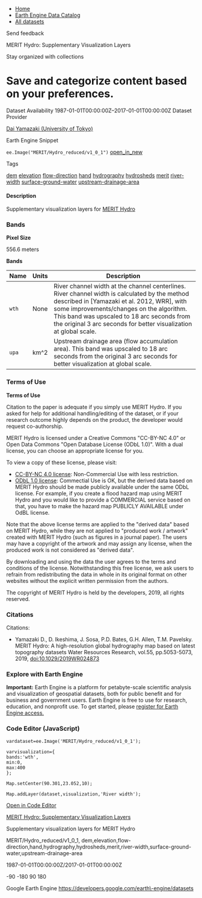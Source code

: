 



* [Home](https://developers.google.com/)
* [Earth Engine Data Catalog](https://developers.google.com/earth-engine/datasets)
* [All datasets](https://developers.google.com/earth-engine/datasets/catalog)





 
 
 Send feedback
 
 

MERIT Hydro: Supplementary Visualization Layers


 
 Stay organized with collections
 

 
 Save and categorize content based on your preferences.
=================================================================================================================================================








Dataset Availability
1987\-01\-01T00:00:00Z–2017\-01\-01T00:00:00Z
Dataset Provider


[Dai Yamazaki (University of Tokyo)](http://hydro.iis.u-tokyo.ac.jp/~yamadai/MERIT_Hydro/index.html)



Earth Engine Snippet


`ee.Image("MERIT/Hydro_reduced/v1_0_1")` 
[open\_in\_new](https://code.earthengine.google.com/?scriptPath=Examples:Datasets/MERIT/MERIT_Hydro_reduced_v1_0_1)





Tags


[dem](/earth-engine/datasets/tags/dem)
[elevation](/earth-engine/datasets/tags/elevation)
[flow\-direction](/earth-engine/datasets/tags/flow-direction)
[hand](/earth-engine/datasets/tags/hand)
[hydrography](/earth-engine/datasets/tags/hydrography)
[hydrosheds](/earth-engine/datasets/tags/hydrosheds)
[merit](/earth-engine/datasets/tags/merit)
[river\-width](/earth-engine/datasets/tags/river-width)
[surface\-ground\-water](/earth-engine/datasets/tags/surface-ground-water)
[upstream\-drainage\-area](/earth-engine/datasets/tags/upstream-drainage-area)








#### Description



Supplementary visualization layers for [MERIT Hydro](/earth-engine/datasets/catalog/MERIT_Hydro_v1_0_1)





### Bands



**Pixel Size**
  
556\.6 meters



**Bands**




| Name | Units | Description |
| --- | --- | --- |
| `wth` | None | River channel width at the channel centerlines. River channel width is calculated by the method described in \[Yamazaki et al. 2012, WRR], with some improvements/changes on the algorithm. This band was upscaled to 18 arc seconds from the original 3 arc seconds for better visualization at global scale. |
| `upa` | km^2 | Upstream drainage area (flow accumulation area). This band was upscaled to 18 arc seconds from the original 3 arc seconds for better visualization at global scale. |




### Terms of Use


**Terms of Use**


Citation to the paper is adequate if you simply use MERIT Hydro. If you
asked for help for additional handling/editing of the dataset, or if your research
outcome highly depends on the product, the developer would request co\-authorship.


MERIT Hydro is licensed under a Creative Commons "CC\-BY\-NC 4\.0" or Open
Data Commons "Open Database License (ODbL 1\.0\)". With a dual license, you can
choose an appropriate license for you.


To view a copy of these license, please visit:


* [CC\-BY\-NC 4\.0 license](http://creativecommons.org/licenses/by-nc/4.0/):
Non\-Commercial Use with less restriction.
* [ODbL 1\.0 license](https://opendatacommons.org/licenses/odbl/summary/):
Commectial Use is OK, but the derived data based on MERIT Hydro should be made
publicly available under the same ODbL license. For example, if you create a
flood hazard map using MERIT Hydro and you would like to provide a COMMERCIAL
service based on that, you have to make the hazard map PUBLICLY AVAILABLE under
OdBL license.


Note that the above license terms are applied to the "derived data" based
on MERIT Hydro, while they are not applied to "produced work / artwork" created
with MERIT Hydro (such as figures in a journal paper). The users may have a
copyright of the artwork and may assign any license, when the produced work
is not considered as "derived data".


By downloading and using the data the user agrees to the terms and
conditions of the license. Notwithstanding this free license, we ask users to
refrain from redistributing the data in whole in its original format on other
websites without the explicit written permission from the authors.


The copyright of MERIT Hydro is held by the developers, 2019, all rights reserved.




### Citations



Citations:
* Yamazaki D., D. Ikeshima, J. Sosa, P.D. Bates, G.H. Allen, T.M. Pavelsky.
MERIT Hydro: A high\-resolution global hydrography map based on latest
topography datasets
Water Resources Research, vol.55, pp.5053\-5073, 2019,
[doi:10\.1029/2019WR024873](https://doi.org/10.1029/2019WR024873)





### Explore with Earth Engine


**Important:** 
 Earth Engine is a platform for petabyte\-scale scientific analysis and visualization of
 geospatial datasets, both for public benefit and for business and government users.
 Earth Engine is free to use for research, education, and nonprofit use. To get started, please
 [register for Earth Engine access.](https://console.cloud.google.com/earth-engine)



### Code Editor (JavaScript)



```
vardataset=ee.Image('MERIT/Hydro_reduced/v1_0_1');

varvisualization={
bands:'wth',
min:0,
max:400
};

Map.setCenter(90.301,23.052,10);

Map.addLayer(dataset,visualization,'River width');
```



[Open in Code Editor](https://code.earthengine.google.com/?scriptPath=Examples:Datasets/MERIT/MERIT_Hydro_reduced_v1_0_1)


[MERIT Hydro: Supplementary Visualization Layers](/earth-engine/datasets/catalog/MERIT_Hydro_reduced_v1_0_1)

Supplementary visualization layers for MERIT Hydro

 MERIT/Hydro\_reduced/v1\_0\_1,
 dem,elevation,flow\-direction,hand,hydrography,hydrosheds,merit,river\-width,surface\-ground\-water,upstream\-drainage\-area

1987\-01\-01T00:00:00Z/2017\-01\-01T00:00:00Z



 \-90 \-180 90 180
 



Google Earth Engine
https://developers.google.com/earth\-engine/datasets








